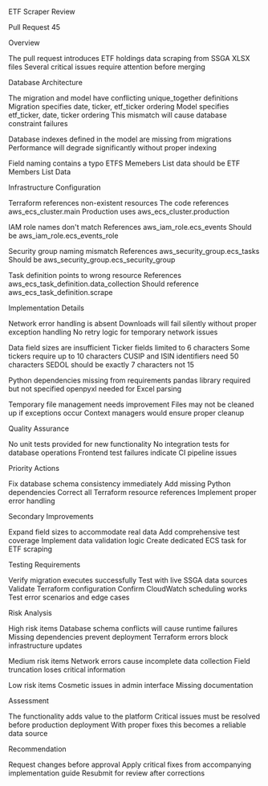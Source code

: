 ETF Scraper Review

Pull Request 45


Overview

The pull request introduces ETF holdings data scraping from SSGA XLSX files
Several critical issues require attention before merging


Database Architecture

The migration and model have conflicting unique_together definitions
Migration specifies date, ticker, etf_ticker ordering
Model specifies etf_ticker, date, ticker ordering
This mismatch will cause database constraint failures

Database indexes defined in the model are missing from migrations
Performance will degrade significantly without proper indexing

Field naming contains a typo
ETFS Memebers List data should be ETF Members List Data


Infrastructure Configuration

Terraform references non-existent resources
The code references aws_ecs_cluster.main
Production uses aws_ecs_cluster.production

IAM role names don't match
References aws_iam_role.ecs_events
Should be aws_iam_role.ecs_events_role

Security group naming mismatch
References aws_security_group.ecs_tasks
Should be aws_security_group.ecs_security_group

Task definition points to wrong resource
References aws_ecs_task_definition.data_collection
Should reference aws_ecs_task_definition.scrape


Implementation Details

Network error handling is absent
Downloads will fail silently without proper exception handling
No retry logic for temporary network issues

Data field sizes are insufficient
Ticker fields limited to 6 characters
Some tickers require up to 10 characters
CUSIP and ISIN identifiers need 50 characters
SEDOL should be exactly 7 characters not 15

Python dependencies missing from requirements
pandas library required but not specified
openpyxl needed for Excel parsing

Temporary file management needs improvement
Files may not be cleaned up if exceptions occur
Context managers would ensure proper cleanup


Quality Assurance

No unit tests provided for new functionality
No integration tests for database operations
Frontend test failures indicate CI pipeline issues


Priority Actions

Fix database schema consistency immediately
Add missing Python dependencies
Correct all Terraform resource references
Implement proper error handling


Secondary Improvements

Expand field sizes to accommodate real data
Add comprehensive test coverage
Implement data validation logic
Create dedicated ECS task for ETF scraping


Testing Requirements

Verify migration executes successfully
Test with live SSGA data sources
Validate Terraform configuration
Confirm CloudWatch scheduling works
Test error scenarios and edge cases


Risk Analysis

High risk items
Database schema conflicts will cause runtime failures
Missing dependencies prevent deployment
Terraform errors block infrastructure updates

Medium risk items
Network errors cause incomplete data collection
Field truncation loses critical information

Low risk items
Cosmetic issues in admin interface
Missing documentation


Assessment

The functionality adds value to the platform
Critical issues must be resolved before production deployment
With proper fixes this becomes a reliable data source


Recommendation

Request changes before approval
Apply critical fixes from accompanying implementation guide
Resubmit for review after corrections